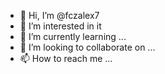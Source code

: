 - 👋 Hi, I’m @fczalex7
- 👀 I’m interested in it
- 🌱 I’m currently learning ...
- 💞️ I’m looking to collaborate on ...
- 📫 How to reach me ...

<!---
fczalex7/fczalex7 is a ✨ special ✨ repository because its `README.md` (this file) appears on your GitHub profile.
You can click the Preview link to take a look at your changes.
--->
